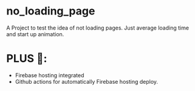 # no_loading_page
A Project to test the idea of not loading pages. Just average loading time and start up animation.

# PLUS 🌟:
* Firebase hosting integrated
* Github actions for automatically Firebase hosting deploy.
